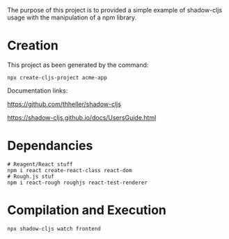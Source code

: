 The purpose of this project is to provided a simple example of shadow-cljs usage
with the manipulation of a npm library.

# Creation
This project as been generated by the command:
``` shell
npx create-cljs-project acme-app
```
Documentation links:

https://github.com/thheller/shadow-cljs

https://shadow-cljs.github.io/docs/UsersGuide.html

# Dependancies

``` shell
# Reagent/React stuff
npm i react create-react-class react-dom
# Rough.js stuf
npm i react-rough roughjs react-test-renderer
```

# Compilation and Execution

``` shell
npx shadow-cljs watch frontend
```
